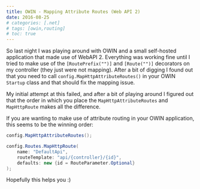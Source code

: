 ```yaml
---
title: OWIN - Mapping Attribute Routes (Web API 2)
date: 2016-08-25
# categories: [.net]
# tags: [owin,routing]
# toc: true
---
```

So last night I was playing around with OWIN and a small self-hosted application that made use of WebAPI 2. Everything was working fine until I tried to make use of the `[RoutePrefix("")]` and `[Route("")]` decorators on my controller (they just were not mapping). After a bit of digging I found out that you need to call `config.MapHttpAttributeRoutes()` in your OWIN `Startup` class and that should fix the mapping issue.

My initial attempt at this failed, and after a bit of playing around I figured out that the order in which you place the `MapHttpAttributeRoutes` and `MapHttpRoute` makes all the difference.

If you are wanting to make use of attribute routing in your OWIN application, this seems to be the winning order:

```cs
config.MapHttpAttributeRoutes();

config.Routes.MapHttpRoute(
    name: "DefaultApi",
    routeTemplate: "api/{controller}/{id}",
    defaults: new {id = RouteParameter.Optional}
);
```

Hopefully this helps you :)